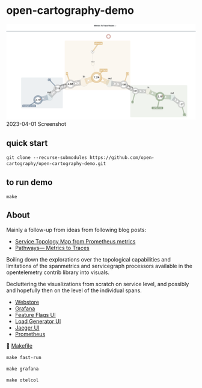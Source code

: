 # open-cartography-demo

![](https://github.com/open-cartography/.github/blob/main/footsteps/2023-04-01%20SegmentedWorm.png)
2023-04-01 Screenshot

## quick start
```shell
git clone --recurse-submodules https://github.com/open-cartography/open-cartography-demo.git
```

## to run demo

```shell
make
```




## About

Mainly a follow-up from ideas from following blog posts:
- [Service Topology Map from Prometheus metrics](https://tractatus.one/shahmaran-20a9f1678)
- [Pathways— Metrics to Traces](https://tractatus.one/pathways-metrics-to-traces-55a7d6c8682a)


Boiling down the explorations over the topological capabilities and limitations of the spanmetrics and servicegraph processors
available in the opentelemetry contrib library into visuals.

Decluttering the visualizations from scratch on service level, and possibly and hopefully then on the level of the individual spans.


* [Webstore](http://localhost:8080/)
* [Grafana](http://localhost:8080/grafana/)
* [Feature Flags UI](http://localhost:8080/feature/)
* [Load Generator UI](http://localhost:8080/loadgen/)
* [Jaeger UI](http://localhost:8080/jaeger/ui/)
* [Prometheus](http://localhost:9090/)


[//]: # (TODO: Attach commands to makefile)
[//]: # (insert makefile content into document)

👀 [Makefile](https://github.com/open-cartography/open-cartography-demo/blob/main/Makefile)
```shell
make fast-run
```
```shell
make grafana
```
```shell
make otelcol
```






